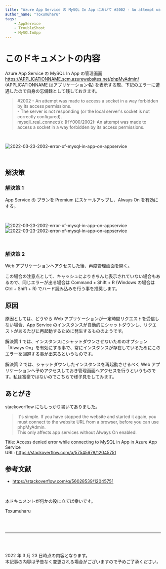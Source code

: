 ```yaml
---
title: "Azure App Service の MySQL In App において #2002 - An attempt was made to access a socket in a way forbidden by its access permissions. と出るエラーの対処法"
author_name: "Toxumuharu"
tags:
    - AppService
    - TroubleShoot
    - MySQLInApp
---
```


# このドキュメントの内容
Azure App Service の MySQL In App の管理画面 https://APPLICATIONNAME.scm.azurewebsites.net/phpMyAdmin/ (APPLICATIONNAME はアプリケーション名) を表示する際、下記のエラーに遭遇したので自身の忘備録として残しておきます。
> #2002 - An attempt was made to access a socket in a way forbidden by its access permissions.  
\- The server is not responding (or the local server's socket is not correctly configured).  
mysqli_real_connect(): (HY000/2002): An attempt was made to access a socket in a way forbidden by its access permissions.

<br>

![2022-03-23-2002-error-of-mysql-in-app-on-appservice](/DevBlog/media/20220319/1.png)

<br>

## 解決策
### 解決策 1
App Service の プランを Premium にスケールアップし、Always On を有効にする。

<br>

![2022-03-23-2002-error-of-mysql-in-app-on-appservice](/DevBlog/media/20220319/2.png)
![2022-03-23-2002-error-of-mysql-in-app-on-appservice](/DevBlog/media/20220319/3.png)

<br>

### 解決策 2
Web アプリケーションへアクセスした後、再度管理画面を開く。

この場合の注意点として、キャッシュによりきちんと表示されていない場合もあるので、同じエラーが出る場合は Command + Shift + R (Windows の場合は Ctrl + Shift + R) でハード読み込みを行う事を推奨します。

## 原因
原因としては、どうやら Web アプリケーションが一定時間リクエストを受信しない場合、App Service のインスタンスが自動的にシャットダウンし、リクエストがあるたびに再起動するために発生するもののようです。

解決策 1 では、インスタンスにシャットダウンさせないためのオプション「Always On」を有効にする事で、常にインスタンスが存在しているためにこのエラーを回避する事が出来るというものです。

解決策 2 では、シャットダウンしたインスタンスを再起動させるべく Web アプリケーションへ予めアクセスしておき管理画面へアクセスを行うというものです。私は富豪ではないのでこちらで様子見をしてみます。

## あとがき
stackoverflow にもしっかり書いてありました。
> It's simple. If you have stopped the website and started it again, you must connect to the website URL from a browser, before you can use phpMyAdmin.  
This only affects app services without Always On enabled.

Title: Access denied error while connecting to MySQL in App in Azure App Service<br>
URL: https://stackoverflow.com/a/57545678/12045751

## 参考文献
- https://stackoverflow.com/q/56028539/12045751

<br>

本ドキュメントが何かの役に立てば幸いです。

Toxumuharu

<br>
<br>

---

<br>
<br>

2022 年 3 月 23 日時点の内容となります。<br>
本記事の内容は予告なく変更される場合がございますので予めご了承ください。

<br>
<br>